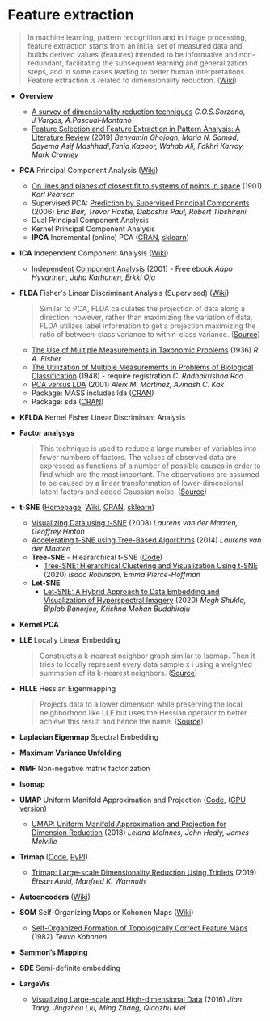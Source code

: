 # Feature extraction
> In machine learning, pattern recognition and in image processing, feature extraction starts from an initial set of measured data and builds derived values (features) intended to be informative and non-redundant, facilitating the subsequent learning and generalization steps, and in some cases leading to better human interpretations. Feature extraction is related to dimensionality reduction. ([Wiki](https://en.wikipedia.org/wiki/Feature_extraction))

- **Overview**
  - [A survey of dimensionality reduction techniques](https://arxiv.org/pdf/1403.2877.pdf) *C.O.S.Sorzano, J.Vargas, A.Pascual‐Montano*
  - [Feature Selection and Feature Extraction in Pattern Analysis: A Literature Review](https://arxiv.org/pdf/1905.02845.pdf) (2019) *Benyamin Ghojogh, Maria N. Samad, Sayema Asif Mashhadi,Tania Kapoor, Wahab Ali, Fakhri Karray, Mark Crowley*

- **PCA** Principal Component Analysis ([Wiki](https://en.wikipedia.org/wiki/Principal_component_analysis))
  - [On lines and planes of closest fit to systems of points in space](https://zenodo.org/record/1430636#.Xos47PFRVnx) (1901) *Karl Pearson*
  - Supervised PCA: [Prediction by Supervised Principal Components](https://web.stanford.edu/~hastie/Papers/spca_JASA.pdf) (2006) *Eric Bair, Trevor Hastie, Debashis Paul, Robert Tibshirani*
  - Dual Principal Component Analysis
  - Kernel Principal Component Analysis
  - **IPCA** Incremental (online) PCA ([CRAN](https://cran.r-project.org/web/packages/onlinePCA/), [sklearn](https://scikit-learn.org/stable/modules/generated/sklearn.decomposition.IncrementalPCA.html#sklearn.decomposition.IncrementalPCA))
- **ICA** Independent Component Analysis ([Wiki](https://en.wikipedia.org/wiki/Independent_component_analysis))
  - [Independent Component Analysis](https://www.cs.helsinki.fi/u/ahyvarin/papers/bookfinal_ICA.pdf) (2001) - Free ebook *Aapo Hyvarinen, Juha Karhunen, Erkki Oja*
- **FLDA** Fisher's Linear Discriminant Analysis (Supervised) ([Wiki](https://en.wikipedia.org/wiki/Linear_discriminant_analysis))  
  > Similar to PCA, FLDA calculates the projection of data along a direction; however, rather than maximizing the variation of data, FLDA utilizes label information to get a projection maximizing the ratio of between-class variance to within-class variance. ([Source](https://arxiv.org/pdf/1905.02845.pdf))
  - [The Use of Multiple Measurements in Taxonomic Problems](https://digital.library.adelaide.edu.au/dspace/bitstream/2440/15227/1/138.pdf) (1936) *R. A. Fisher*
  - [The Utilization of Multiple Measurements in Problems of Biological Classification](https://www.jstor.org/stable/2983775?seq=1) (1948) - require registration *C. Radhakrishna Rao*
  - [PCA versus LDA](http://www2.ece.ohio-state.edu/~aleix/pami01.pdf) (2001) *Aleix M. Martinez, Avinash C. Kak*
  - Package: MASS includes lda ([CRAN](https://cran.r-project.org/web/packages/MASS/))
  - Package: sda ([CRAN](https://cran.r-project.org/web/packages/sda/index.html))
- **KFLDA** Kernel Fisher Linear Discriminant Analysis
- **Factor analysys**  
  > This technique is used to reduce a large number of variables into fewer numbers of factors. The values of observed data are expressed as functions of a number of possible causes in order to find which are the most important. The observations are assumed to be caused by a linear transformation of lower-dimensional latent factors and added Gaussian noise. ([Source](https://towardsdatascience.com/dimensionality-reduction-101-for-dummies-like-me-abcfb2551794))
- **t-SNE** ([Homepage](https://lvdmaaten.github.io/tsne/), [Wiki](https://en.wikipedia.org/wiki/T-distributed_stochastic_neighbor_embedding), [CRAN](https://cran.r-project.org/web/packages/tsne/), [sklearn](https://scikit-learn.org/stable/modules/generated/sklearn.manifold.TSNE.html))
  - [Visualizing Data using t-SNE](https://lvdmaaten.github.io/publications/papers/JMLR_2008.pdf) (2008) *Laurens van der Maaten, Geoffrey Hinton*
  - [Accelerating t-SNE using Tree-Based Algorithms](https://lvdmaaten.github.io/publications/papers/JMLR_2014.pdf) (2014) *Laurens van der Maaten*
  - **Tree-SNE** - Hieararchical t-SNE  ([Code](https://github.com/isaacrob/treesne))
    - [Tree-SNE: Hierarchical Clustering and Visualization Using t-SNE](https://arxiv.org/pdf/2002.05687) (2020) *Isaac Robinson, Emma Pierce-Hoffman*
  - **Let-SNE**
    - [Let-SNE: A Hybrid Approach to Data Embedding and Visualization of Hyperspectral Imagery](https://arxiv.org/pdf/1910.08790.pdf) (2020) *Megh Shukla, Biplab Banerjee, Krishna Mohan Buddhiraju*
- **Kernel PCA**
- **LLE** Locally Linear Embedding  
  > Constructs a k-nearest neighbor graph similar to Isomap. Then it tries to locally represent every data sample x i using a weighted summation of its k-nearest neighbors. ([Source](https://arxiv.org/pdf/1905.02845.pdf))
- **HLLE** Hessian Eigenmapping  
  > Projects data to a lower dimension while preserving the local neighborhood like LLE but uses the Hessian operator to better achieve this result and hence the name. ([Source](https://towardsdatascience.com/dimensionality-reduction-for-machine-learning-80a46c2ebb7e))
- **Laplacian Eigenmap** Spectral Embedding
- **Maximum Variance Unfolding**
- **NMF** Non-negative matrix factorization
- **Isomap**
- **UMAP** Uniform Manifold Approximation and Projection ([Code](https://github.com/lmcinnes/umap), ([GPU version](https://docs.rapids.ai/api/cuml/stable/api.html#umap))
  - [UMAP: Uniform Manifold Approximation and Projection for Dimension Reduction](https://arxiv.org/pdf/1802.03426) (2018) *Leland McInnes, John Healy, James Melville*
- **Trimap** ([Code](https://github.com/eamid/trimap), [PyPI](https://pypi.org/project/trimap/))
  - [Trimap: Large-scale Dimensionality Reduction Using Triplets](https://arxiv.org/pdf/1910.00204.pdf) (2019) *Ehsan Amid, Manfred K. Warmuth*
- **Autoencoders** ([Wiki](https://en.wikipedia.org/wiki/Autoencoder))
- **SOM** Self-Organizing Maps or Kohonen Maps ([Wiki](https://en.wikipedia.org/wiki/Self-organizing_map))
  - [Self-Organized Formation of Topologically Correct Feature Maps](http://www.cnbc.cmu.edu/~tai/nc19journalclubs/Kohonen1982_Article_Self-organizedFormationOfTopol.pdf) (1982) *Teuvo Kohonen*
- **Sammon’s Mapping**
- **SDE** Semi-definite embedding
- **LargeVis**
  - [Visualizing Large-scale and High-dimensional Data](https://arxiv.org/abs/1602.00370) (2016) *Jian Tang, Jingzhou Liu, Ming Zhang, Qiaozhu Mei*
